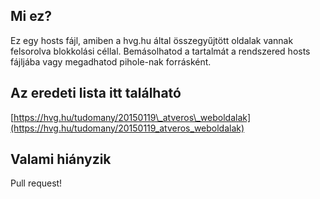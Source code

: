 ## Mi ez?

Ez egy hosts fájl, amiben a hvg.hu által összegyűjtött oldalak vannak
felsorolva blokkolási céllal. Bemásolhatod a tartalmát a rendszered hosts
fájljába vagy megadhatod pihole-nak forrásként. 

## Az eredeti lista itt található

[https://hvg.hu/tudomany/20150119\_atveros\_weboldalak](https://hvg.hu/tudomany/20150119_atveros_weboldalak)

## Valami hiányzik

Pull request!

